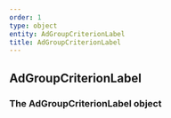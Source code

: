 ```yaml
---
order: 1
type: object
entity: AdGroupCriterionLabel
title: AdGroupCriterionLabel
---
```


## AdGroupCriterionLabel

### The AdGroupCriterionLabel object
